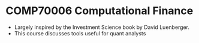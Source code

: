 # COMP70006 Computational Finance

- Largely inspired by the Investment Science book by David Luenberger.
- This course discusses tools useful for quant analysts